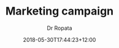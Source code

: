---
layout: guides
title: 'Marketing campaign'
author: Dr Ropata
date: '2018-05-30T17:44:23+12:00'
weight: 4
guide_parent: 'strategy'
github_file: 'content/guides/strategy/article4.md'
summary: 'With the community fund, if you have ideas for a more traditional marketing campaign - then share it with the community and get some feedback! Keep in mind who our target audiences are (who would be most receptive to NavCoin), and what kind of message you want to get across.'
---